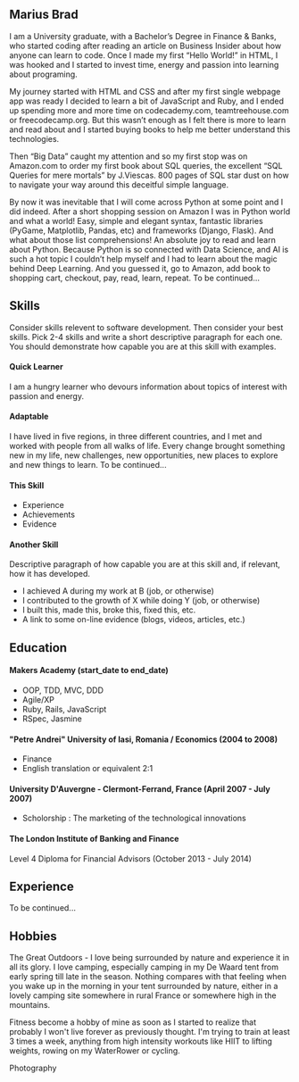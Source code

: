 ## Marius Brad

I am a University graduate, with a Bachelor’s Degree in Finance & Banks, who started coding after reading an article on Business Insider about how anyone can learn to code. Once I made my first “Hello World!” in HTML, I was hooked and I started to invest time, energy and passion into learning about programing.

My journey started with HTML and CSS and after my first single webpage app was ready I decided to learn a bit of JavaScript and Ruby, and I ended up spending more and more time on codecademy.com, teamtreehouse.com or freecodecamp.org. But this wasn’t enough as I felt there is more to learn and read about and I started buying books to help me better understand this technologies.

Then “Big Data” caught my attention and so my first stop was on Amazon.com to order my first book about SQL queries, the excellent “SQL Queries for mere mortals” by J.Viescas. 800 pages of SQL star dust on how to navigate your way around this deceitful simple language. 

By now it was inevitable that I will come across Python at some point and I did indeed. After a short shopping session on Amazon I was in Python world and what a world! Easy, simple and elegant syntax, fantastic libraries (PyGame, Matplotlib, Pandas, etc) and frameworks (Django, Flask). And what about those list comprehensions! An absolute joy to read and learn about Python. Because Python is so connected with Data Science, and AI is such a hot topic I couldn’t help myself and I had to learn about the magic behind Deep Learning. And you guessed it, go to Amazon, add book to shopping cart, checkout, pay, read, learn, repeat. 
To be continued…


## Skills

Consider skills relevent to software development. Then consider your best skills. Pick 2-4 skills and write a short descriptive paragraph for each one. You should demonstrate how capable you are at this skill with examples.

#### Quick Learner 
I am a hungry learner who devours information about topics of interest with passion and energy. 

#### Adaptable 
I have lived in five regions, in three different countries, and I met and worked with people from all walks of life. Every change brought something new in my life, new challenges, new opportunities, new places to explore and new things to learn.
To be continued...

#### This Skill

- Experience
- Achievements
- Evidence

#### Another Skill

Descriptive paragraph of how capable you are at this skill and, if relevant, how it has developed.

- I achieved A during my work at B (job, or otherwise)
- I contributed to the growth of X while doing Y (job, or otherwise)
- I built this, made this, broke this, fixed this, etc.
- A link to some on-line evidence (blogs, videos, articles, etc.)

## Education

#### Makers Academy (start_date to end_date)

- OOP, TDD, MVC, DDD
- Agile/XP
- Ruby, Rails, JavaScript
- RSpec, Jasmine

#### "Petre Andrei" University of Iasi, Romania / Economics (2004 to 2008)

- Finance
- English translation or equivalent 2:1

#### University D'Auvergne - Clermont-Ferrand, France (April 2007 - July 2007)
- Scholorship : The marketing of the technological innovations

#### The London Institute of Banking and Finance
Level 4 Diploma for Financial Advisors (October 2013 - July 2014)

## Experience
To be continued...

## Hobbies

The Great Outdoors - I love being surrounded by nature and experience it in all its glory. I love camping, especially camping in my De Waard tent from early spring till late in the season. Nothing compares with that feeling when you wake up in the morning in your tent surrounded by nature, either in a lovely camping site somewhere in rural France or somewhere high in the mountains.

Fitness become a hobby of mine as soon as I started to realize that probably I won't live forever as previously thought. I'm trying to train at least 3 times a week, anything from high intensity workouts like HIIT to lifting weights, rowing on my WaterRower or cycling. 

Photography
